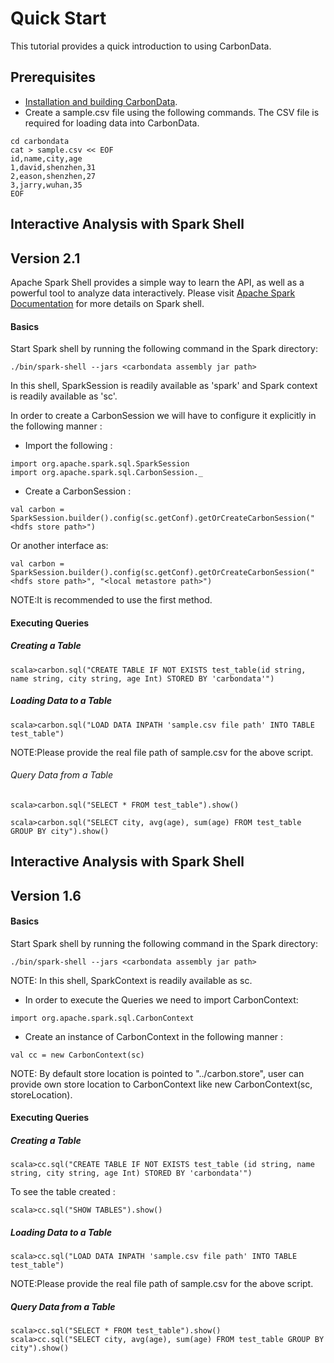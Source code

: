 <!--
    Licensed to the Apache Software Foundation (ASF) under one
    or more contributor license agreements.  See the NOTICE file
    distributed with this work for additional information
    regarding copyright ownership.  The ASF licenses this file
    to you under the Apache License, Version 2.0 (the
    "License"); you may not use this file except in compliance
    with the License.  You may obtain a copy of the License at

      http://www.apache.org/licenses/LICENSE-2.0

    Unless required by applicable law or agreed to in writing,
    software distributed under the License is distributed on an
    "AS IS" BASIS, WITHOUT WARRANTIES OR CONDITIONS OF ANY
    KIND, either express or implied.  See the License for the
    specific language governing permissions and limitations
    under the License.
-->

# Quick Start
This tutorial provides a quick introduction to using CarbonData.

##  Prerequisites
* [Installation and building CarbonData](https://github.com/apache/incubator-carbondata/blob/master/build).
* Create a sample.csv file using the following commands. The CSV file is required for loading data into CarbonData.

```
cd carbondata
cat > sample.csv << EOF
id,name,city,age
1,david,shenzhen,31
2,eason,shenzhen,27
3,jarry,wuhan,35
EOF
```

## Interactive Analysis with Spark Shell

## Version 2.1

Apache Spark Shell provides a simple way to learn the API, as well as a powerful tool to analyze data interactively. Please visit [Apache Spark Documentation](http://spark.apache.org/docs/latest/) for more details on Spark shell.

#### Basics

Start Spark shell by running the following command in the Spark directory:

```
./bin/spark-shell --jars <carbondata assembly jar path>
```

In this shell, SparkSession is readily available as 'spark' and Spark context is readily available as 'sc'.

In order to create a CarbonSession we will have to configure it explicitly in the following manner :

* Import the following :

```
import org.apache.spark.sql.SparkSession
import org.apache.spark.sql.CarbonSession._
```

* Create a CarbonSession :

```
val carbon = SparkSession.builder().config(sc.getConf).getOrCreateCarbonSession("<hdfs store path>")
```

Or another interface as:

```
val carbon = SparkSession.builder().config(sc.getConf).getOrCreateCarbonSession("<hdfs store path>", "<local metastore path>")
```
NOTE:It is recommended to use the first method.

#### Executing Queries

##### Creating a Table

```
scala>carbon.sql("CREATE TABLE IF NOT EXISTS test_table(id string, name string, city string, age Int) STORED BY 'carbondata'")
```

##### Loading Data to a Table

```
scala>carbon.sql("LOAD DATA INPATH 'sample.csv file path' INTO TABLE test_table")
```
NOTE:Please provide the real file path of sample.csv for the above script.

###### Query Data from a Table

```
scala>carbon.sql("SELECT * FROM test_table").show()

scala>carbon.sql("SELECT city, avg(age), sum(age) FROM test_table GROUP BY city").show()
```

## Interactive Analysis with Spark Shell
## Version 1.6

#### Basics

Start Spark shell by running the following command in the Spark directory:

```
./bin/spark-shell --jars <carbondata assembly jar path>
```

NOTE: In this shell, SparkContext is readily available as sc.

* In order to execute the Queries we need to import CarbonContext:

```
import org.apache.spark.sql.CarbonContext
```

* Create an instance of CarbonContext in the following manner :

```
val cc = new CarbonContext(sc)
```

NOTE: By default store location is pointed to "../carbon.store", user can provide own store location to CarbonContext like new CarbonContext(sc, storeLocation).

#### Executing Queries

##### Creating a Table

```
scala>cc.sql("CREATE TABLE IF NOT EXISTS test_table (id string, name string, city string, age Int) STORED BY 'carbondata'")
```
To see the table created :

```
scala>cc.sql("SHOW TABLES").show()
```

##### Loading Data to a Table

```
scala>cc.sql("LOAD DATA INPATH 'sample.csv file path' INTO TABLE test_table")
```
NOTE:Please provide the real file path of sample.csv for the above script.

##### Query Data from a Table

```
scala>cc.sql("SELECT * FROM test_table").show()
scala>cc.sql("SELECT city, avg(age), sum(age) FROM test_table GROUP BY city").show()
```
